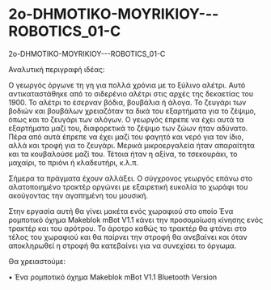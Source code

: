# 2o-DHMOTIKO-MOYRIKIOY---ROBOTICS_01-C
2o-DHMOTIKO-MOYRIKIOY---ROBOTICS_01-C

Αναλυτική περιγραφή ιδέας: 

Ο γεωργός όργωνε τη γη για πολλά χρόνια με το ξύλινο αλέτρι. Αυτό αντικαταστάθηκε από το σιδερένιο αλέτρι στις αρχές της δεκαετίας του 1900. Το αλέτρι το έσερναν βόδια, βουβάλια ή  άλογα. Το ζευγάρι των βοδιών και βουβάλων χρειαζόταν τα δικά του εξαρτήματα για το ζέψιμο, όπως και το ζευγάρι των αλόγων. Ο γεωργός έπρεπε να έχει αυτά τα εξαρτήματα μαζί του, διαφορετικά το ζέψιμο των ζώων ήταν αδύνατο. Πέρα από αυτά έπρεπε να έχει μαζί του φαγητό και νερό για τον ίδιο, αλλά και τροφή για το ζευγάρι. Μερικά μικροεργαλεία ήταν απαραίτητα και τα κουβαλούσε μαζί του. Τέτοια ήταν η αξίνα, το τσεκουράκι, το μαχαίρι, το πριόνι ή κλαδευτήρι, κ.λ.π.

Σήμερα τα πράγματα έχουν αλλάξει. Ο σύγχρονος γεωργός επάνω στο αλατοποιημένο τρακτέρ οργώνει με εξαιρετική ευκολία το χωράφι του ακούγοντας την αγαπημένη του μουσική.

Στην εργασία αυτή θα γίνει μακέτα ενός χωραφιού στο οποίο Ένα ρομποτικό όχημα Makeblok mBot V1.1  κάνει την προσομοίωση κίνησης ενός τρακτέρ και του αρότρου. Το άροτρο καθώς το τρακτέρ θα φτάνει στο τέλος του χωραφιού και θα παίρνει την στροφή θα ανεβαίνει και όταν αποκληρωθεί η στροφή θα κατεβαίνει για να συνεχίσει το όργωμα.

Θα χρειαστούμε:

•	Ένα ρομποτικό όχημα Makeblok mBot V1.1 Bluetooth Version


